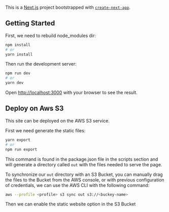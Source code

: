 This is a [Next.js](https://nextjs.org/) project bootstrapped with [`create-next-app`](https://github.com/vercel/next.js/tree/canary/packages/create-next-app).

## Getting Started

First, we need to rebuild node_modules dir:
```bash
npm install
# or
yarn install
```

Then run the development server:

```bash
npm run dev
# or
yarn dev
```

Open [http://localhost:3000](http://localhost:3000) with your browser to see the result.


## Deploy on Aws S3

This site can be deployed on the AWS S3 service.

First we need generate the static files:

```bash
yarn export
# or
npm run export
``` 

This command is found in the package.json file in the scripts section and will generate a directory called `out` with the files needed to serve the page.

To synchronize our `out` directory with an S3 Bucket, you can manually drag the files to the Bucket from the AWS console, or with previous configuration of credentials, we can use the AWS CLI with the following command:

```bash
aws --profile <profile> s3 sync out s3://<buckey-name>
```

Then we can enable the static website option in the S3 Bucket
